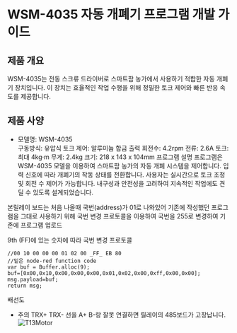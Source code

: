 # WSM-4035 자동 개폐기 프로그램 개발 가이드   
## 제품 개요   
WSM-4035는 전동 스크류 드라이버로 스마트팜 농가에서 사용하기 적합한 자동 개폐기 장치입니다. 이 장치는 효율적인 작업 수행을 위해 정밀한 토크 제어와 빠른 반응 속도를 제공합니다.   

## 제품 사양
- 모델명: WSM-4035  
구동방식: 유압식
토크 제어: 알루미늄 합금
출력 회전수: 4.2rpm
전류: 2.6A
토크: 최대 4kg·m
무게: 2.4kg
크기: 218 x 143 x 104mm
프로그램 설명
프로그램은 WSM-4035 모델을 이용하여 스마트팜 농가의 자동 개폐 시스템을 제어합니다.
입력 신호에 따라 개폐기의 작동 상태를 전환합니다.
사용자는 실시간으로 토크 조정 및 회전 수 제어가 가능합니다.
내구성과 안전성을 고려하여 지속적인 작업에도 견딜 수 있도록 설계되었습니다.

본릴레이 보드는 처음 나올때 국번(address)가 01로 나와있어 기존에 작성했던 프로그램을 그대로 사용하기 위해 
국번 변경 프로토콜을 이용하여 국번을 255로 변경하여 기존에 프로그램 업로드

9th (FF)에 있는 숫자에 따라 국번 변경 프로토콜
```
//00 10 00 00 00 01 02 00 _FF_ EB 80
//밑은 node-red function code
var buf = Buffer.alloc(9);
buf=[0x00,0x10,0x00,0x00,0x00,0x01,0x02,0x00,0xff,0x00,0x00];
msg.payload=buf;
return msg;
```
배선도
* 주의 TRX+ TRX- 선을 A+ B-랑 잘못 연결하면 릴레이의 485보드가 고장납니다.
![T13Motor](https://user-images.githubusercontent.com/37902752/137422739-71364d93-68f6-4799-9f55-e9dc4b9ff8a6.jpg)
